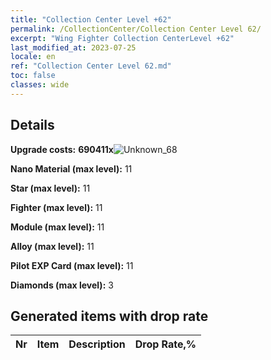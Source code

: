```yaml
---
title: "Collection Center Level +62"
permalink: /CollectionCenter/Collection Center Level 62/
excerpt: "Wing Fighter Collection CenterLevel +62"
last_modified_at: 2023-07-25
locale: en
ref: "Collection Center Level 62.md"
toc: false
classes: wide
---
```



## Details

 **Upgrade costs:** **690411x**![Unknown_68](/images/item/bh_img25_p.png)

 **Nano Material (max level):** 11

 **Star (max level):** 11

 **Fighter (max level):** 11

 **Module (max level):** 11

 **Alloy (max level):** 11

 **Pilot EXP Card (max level):** 11

 **Diamonds (max level):** 3

## Generated items with drop rate

  |  Nr |     Item   |    Description   |  Drop Rate,% |
  |:----|:----------:|:-----------------|:-------------|

